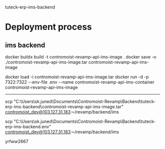 tuteck-erp-ims-backend

# Deployment process

## ims backend
docker buildx build -t contromoist-revamp-api-ims-image .
docker  save -o ./contromoist-revamp-api-ims-image.tar contromoist-revamp-api-ims-image

docker load -i contromoist-revamp-api-ims-image.tar
docker run -d -p 7322:7322 --env-file .env --name contromoist-revamp-api-ims-container contromoist-revamp-api-ims-image

------------

scp "C:\Users\sk.juned\Documents\Contromoist-Revamp\Backend\tuteck-erp-ims-backend\contromoist-revamp-api-ims-image.tar" contromoist_dev@103.127.31.183:~/revamp/backend/ims

scp "C:\Users\sk.juned\Documents\Contromoist-Revamp\Backend\tuteck-erp-ims-backend\.env" contromoist_dev@103.127.31.183:~/revamp/backend/ims

yrf$ww2$667